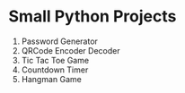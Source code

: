 # Small Python Projects

1. Password Generator
2. QRCode Encoder Decoder
3. Tic Tac Toe Game
4. Countdown Timer
5. Hangman Game
